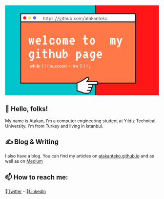 [![Header](https://github.com/atakanteko/atakanteko/blob/main/gitHeader.png  "Header")](https://atakanteko.github.io/)

## 👋 Hello, folks!
My name is Atakan, I'm a computer engineering student at Yıldız Technical University. I'm from Turkey and living in Istanbul.

## ✍️ Blog & Writing
I also have a blog. You can find my articles on [atakanteko.github.io](https://atakanteko.github.io/) and as well as on [Medium](https://atakantekoglu.medium.com/)

## 📫 How to reach me:
:baby_chick:[Twitter](https://twitter.com/teko8080) - :necktie:[Linkedln](https://www.linkedin.com/in/atakantekoglu)
